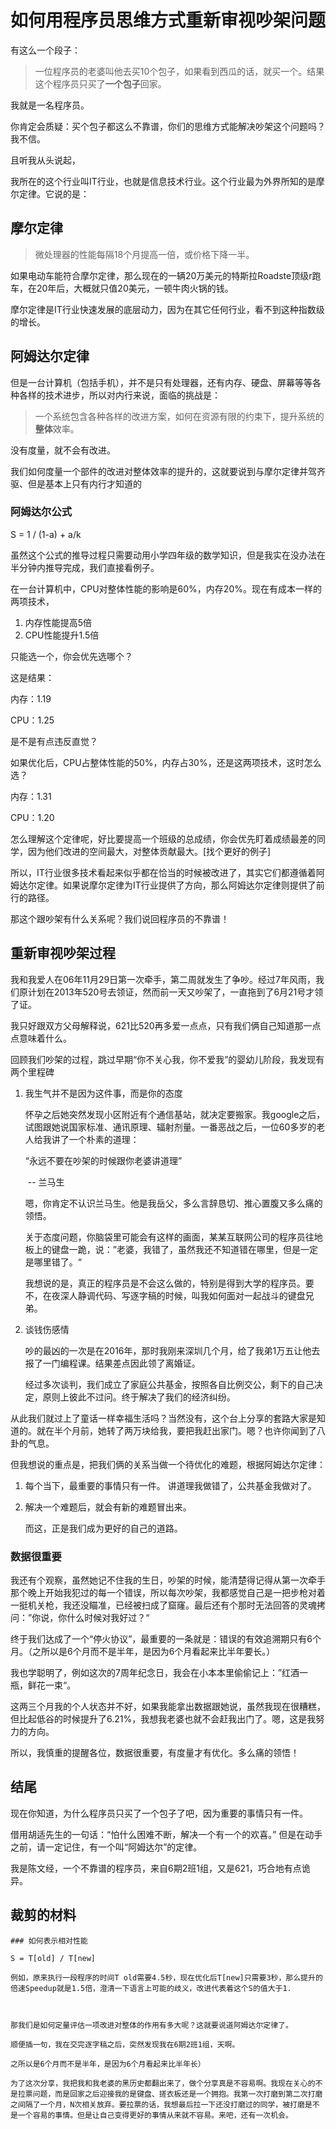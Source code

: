 # 如何用程序员思维方式重新审视吵架问题

有这么一个段子：

> 一位程序员的老婆叫他去买10个包子，如果看到西瓜的话，就买一个。结果这个程序员只买了**一个包子**回家。

我就是一名程序员。

你肯定会质疑：买个包子都这么不靠谱，你们的思维方式能解决吵架这个问题吗？我不信。



且听我从头说起，

我所在的这个行业叫IT行业，也就是信息技术行业。这个行业最为外界所知的是摩尔定律。它说的是：

## 摩尔定律

> 微处理器的性能每隔18个月提高一倍，或价格下降一半。

如果电动车能符合摩尔定律，那么现在的一辆20万美元的特斯拉Roadste顶级r跑车，在20年后，大概就只值20美元，一顿牛肉火锅的钱。

摩尔定律是IT行业快速发展的底层动力，因为在其它任何行业，看不到这种指数级的增长。



## 阿姆达尔定律

但是一台计算机（包括手机），并不是只有处理器，还有内存、硬盘、屏幕等等各种各样的技术进步，所以对内行来说，面临的挑战是：

> 一个系统包含各种各样的改进方案，如何在资源有限的约束下，提升系统的**整体**效率。



没有度量，就不会有改进。

我们如何度量一个部件的改进对整体效率的提升的，这就要说到与摩尔定律并驾齐驱、但是基本上只有内行才知道的

### 阿姆达尔公式

S = 1 / (1-a) + a/k

虽然这个公式的推导过程只需要动用小学四年级的数学知识，但是我实在没办法在半分钟内推导完成，我们直接看例子。

在一台计算机中，CPU对整体性能的影响是60%，内存20%。现在有成本一样的两项技术，

1. 内存性能提高5倍
2. CPU性能提升1.5倍

只能选一个，你会优先选哪个？

这是结果：

内存：1.19

CPU：1.25

是不是有点违反直觉？



如果优化后，CPU占整体性能的50%，内存占30%，还是这两项技术，这时怎么选？

内存：1.31

CPU：1.20



怎么理解这个定律呢，好比要提高一个班级的总成绩，你会优先盯着成绩最差的同学，因为他们改进的空间最大，对整体贡献最大。[找个更好的例子]



所以，IT行业很多技术看起来似乎都在恰当的时候被改进了，其实它们都遵循着阿姆达尔定律。如果说摩尔定律为IT行业提供了方向，那么阿姆达尔定律则提供了前行的路径。



那这个跟吵架有什么关系呢？我们说回程序员的不靠谱！

## 重新审视吵架过程

我和我爱人在06年11月29日第一次牵手，第二周就发生了争吵。经过7年风雨，我们原计划在2013年520号去领证，然而前一天又吵架了，一直拖到了6月21号才领了证。

我只好跟双方父母解释说，621比520再多爱一点点，只有我们俩自己知道那一点点意味着什么。



回顾我们吵架的过程，跳过早期“你不关心我，你不爱我”的婴幼儿阶段，我发现有两个里程碑

1. 我生气并不是因为这件事，而是你的态度

   怀孕之后她突然发现小区附近有个通信基站，就决定要搬家。我google之后，试图跟她说国家标准、通讯原理、辐射剂量。一番恶战之后，一位60多岁的老人给我讲了一个朴素的道理：

   “永远不要在吵架的时候跟你老婆讲道理”

   ​		                                                 -- 兰马生

   嗯，你肯定不认识兰马生。他是我岳父，多么言辞恳切、推心置腹又多么痛的领悟。

   关于态度问题，你脑袋里可能会有这样的画面，某某互联网公司的程序员往地板上的键盘一跪，说：”老婆，我错了，虽然我还不知道错在哪里，但是一定是哪里错了。“ 

   我想说的是，真正的程序员是不会这么做的，特别是得到大学的程序员。要不，在夜深人静调代码、写逐字稿的时候，叫我如何面对一起战斗的键盘兄弟。

2. 谈钱伤感情

   吵的最凶的一次是在2016年，那时我刚来深圳几个月，给了我弟1万五让他去报了一门编程课。结果差点因此领了离婚证。

   经过多次谈判，我们成立了家庭公共基金，按照各自比例交公，剩下的自己决定，原则上彼此不过问。终于解决了我们的经济纠纷。



从此我们就过上了童话一样幸福生活吗？当然没有，这个台上分享的套路大家是知道的。就在半个月前，她转了两万块给我，要把我赶出家门。嗯？也许你闻到了八卦的气息。

但我想说的重点是，把我们俩的关系当做一个待优化的难题，根据阿姆达尔定律：

1. 每个当下，最重要的事情只有一件。 讲道理我做错了，公共基金我做对了。

2. 解决一个难题后，就会有新的难题冒出来。

   而这，正是我们成为更好的自己的道路。

### 数据很重要

我还有个观察，虽然她记不住我的生日，吵架的时候，能清楚得记得从第一次牵手那个晚上开始我犯过的每一个错误，所以每次吵架，我都感觉自己是一把步枪对着一挺机关枪，我还没瞄准，已经被扫成了窟窿。最后还有个那时无法回答的灵魂拷问：”你说，你什么时候对我好过？“

终于我们达成了一个“停火协议”，最重要的一条就是：错误的有效追溯期只有6个月。（之所以是6个月而不是半年，是因为6个月看起来比半年要长。）

我也学聪明了，例如这次的7周年纪念日，我会在小本本里偷偷记上：”红酒一瓶，鲜花一束“。

这两三个月我的个人状态并不好，如果我能拿出数据跟她说，虽然我现在很糟糕，但比起低谷的时候提升了6.21%，我想我老婆也就不会赶我出门了。嗯，这是我努力的方向。

所以，我慎重的提醒各位，数据很重要，有度量才有优化。多么痛的领悟！

## 结尾

现在你知道，为什么程序员只买了一个包子了吧，因为重要的事情只有一件。

借用胡适先生的一句话：“怕什么困难不断，解决一个有一个的欢喜。” 但是在动手之前，请一定记住，有一个叫“阿姆达尔”的定律。

我是陈文经，一个不靠谱的程序员，来自6期2班1组，又是621，巧合地有点诡异。







## 裁剪的材料

~~~
### 如何表示相对性能

S = T[old] / T[new]

例如，原来执行一段程序的时间T old需要4.5秒，现在优化后T[new]只需要3秒，那么提升的倍速Speedup就是1.5倍，澄清一下语言上可能的歧义，改进代表着这个S的值大于1.



那我们是如何定量评估一项改进对整体的作用有多大呢？这就要说道阿姆达尔定律了。

~~~

~~~
顺便插一句，我在交完逐字稿之后，突然发现我在6期2班1组，天啊。
~~~



~~~
之所以是6个月而不是半年，是因为6个月看起来比半年长）
~~~



~~~
为了这次分享，我把我和我老婆的黑历史都翻出来了，做个分享真是不容易啊。我现在关心的不是拉票问题，而是回家之后迎接我的是键盘、搓衣板还是一个拥抱。我第一次打磨到第二次打磨之间隔了一个月，N次相关放弃。要拉票的话，我想最后拉一下还没打磨过的同学，被打磨是不是一个容易的事情。但是让自己变得更好的事情从来就不容易。来吧，还有一次机会。
~~~

